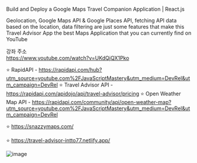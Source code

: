 Build and Deploy a Google Maps Travel Companion Application | React.js

Geolocation, Google Maps API & Google Places API, fetching API data based on the location, data filtering are just some features that make this Travel Advisor App the best Maps Application that you can currently find on YouTube

강좌 주소</br>
https://www.youtube.com/watch?v=UKdQjQX1Pko</br>

⭐ RapidAPI - https://rapidapi.com/hub?utm_source=youtube.com%2FJavaScriptMastery&utm_medium=DevRel&utm_campaign=DevRel
⭐ Travel Advisor API - https://rapidapi.com/apidojo/api/travel-advisor/pricing
⭐ Open Weather Map API - https://rapidapi.com/community/api/open-weather-map?utm_source=youtube.com%2FJavaScriptMastery&utm_medium=DevRel&utm_campaign=DevRel

⭐ https://snazzymaps.com/

⭐ https://travel-advisor-intto77.netlify.app/


![image](https://user-images.githubusercontent.com/97278496/181166259-3e2a8356-b144-4f52-aed0-fe03d36bdf1c.png)
